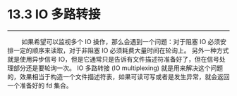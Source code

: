 # 13.3 IO 多路转接
***

&emsp;&emsp;
如果希望可以监视多个 IO 操作，那么会遇到一个问题：对于阻塞 IO 必须安排一定的顺序来读取，对于非阻塞 IO 必须耗费大量时间在轮询上。
另外一种方式就是使用异步信号 IO，但是它通常只是告诉有文件描述符准备好了，但在信号处理部分还是要轮询一次。
IO 多路转接 (IO multiplexing) 就是用来解决这个问题的，效果相当于构造一个文件描述符表，如果可读可写或者是发生异常，就会返回一个准备好的 fd 集合。